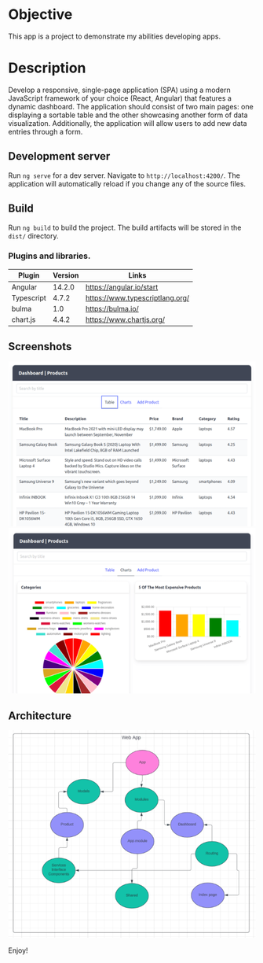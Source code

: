 # Objective
This app is a project to demonstrate my abilities developing apps.

# Description
Develop a responsive, single-page application (SPA) using a modern JavaScript framework of
your choice (React, Angular) that features a dynamic dashboard. The application should consist
of two main pages: one displaying a sortable table and the other showcasing another form of
data visualization. Additionally, the application will allow users to add new data entries through a
form.

## Development server
Run `ng serve` for a dev server. Navigate to `http://localhost:4200/`. The application will automatically reload if you change any of the source files.

## Build
Run `ng build` to build the project. The build artifacts will be stored in the `dist/` directory.

### Plugins and libraries.
| Plugin | Version | Links |
| ------ | ------ | ------ |
| Angular | 14.2.0 | https://angular.io/start
| Typescript | 4.7.2 | https://www.typescriptlang.org/
| bulma | 1.0 | https://bulma.io/
| chart.js | 4.4.2 | https://www.chartjs.org/ |

## Screenshots

![alt text](https://raw.githubusercontent.com/jmchaves/product-dashboard/main/images/table_1.png)
![alt text](https://raw.githubusercontent.com/jmchaves/product-dashboard/main/images/charts_1.png)

## Architecture

![alt text](https://raw.githubusercontent.com/jmchaves/product-dashboard/main/images/frontend_Architecture_1.png)

Enjoy!
